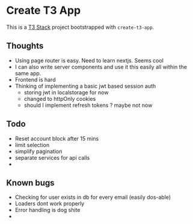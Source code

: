 # Create T3 App

This is a [T3 Stack](https://create.t3.gg/) project bootstrapped with `create-t3-app`.

## Thoughts

- Using page router is easy. Need to learn nextjs. Seems cool
- I can also write server components and use it this easily all within the same app.
- Frontend is hard
- Thinking of implementing a basic jwt based session auth
  - storing jwt in localstorage for now
  - changed to httpOnly cookies
  - should I implement refresh tokens ? maybe not now

## Todo

- Reset account block after 15 mins
- limit selection
- simplify pagination
- separate services for api calls
-

## Known bugs

- Checking for user exists in db for every email (easily dos-able)
- Loaders dont work properly
- Error handling is dog shite
-
